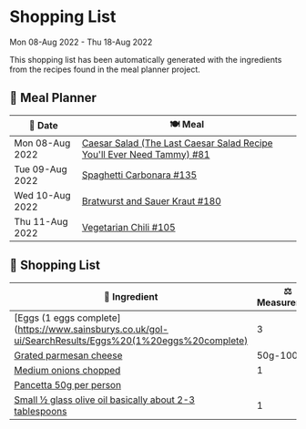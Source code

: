 # Shopping List

Mon 08-Aug 2022 - Thu 18-Aug 2022

This shopping list has been automatically generated with the ingredients from the recipes found in the meal planner project.

## 📅 Meal Planner

|📅 Date| 🍽️ Meal|
|----|----|
|Mon 08-Aug 2022|[Caesar Salad (The Last Caesar Salad Recipe You'll Ever Need Tammy) #81](https://github.com/bryanbr23/Recipes/issues/81)|
|Tue 09-Aug 2022|[Spaghetti Carbonara #135](https://github.com/bryanbr23/Recipes/issues/135)|
|Wed 10-Aug 2022|[Bratwurst and Sauer Kraut #180](https://github.com/bryanbr23/Recipes/issues/180)|
|Thu 11-Aug 2022|[Vegetarian Chili #105](https://github.com/bryanbr23/Recipes/issues/105)|

## 🛒 Shopping List

| 🍌 Ingredient| ⚖️ Measurement|
|----------|-----------|
|[Eggs (1 eggs complete](https://www.sainsburys.co.uk/gol-ui/SearchResults/Eggs%20(1%20eggs%20complete)|3|
|[Grated parmesan cheese](https://www.sainsburys.co.uk/gol-ui/SearchResults/Grated%20parmesan%20cheese)|50g-100g|
|[Medium onions chopped](https://www.sainsburys.co.uk/gol-ui/SearchResults/Medium%20onions%20chopped)|1|
|[Pancetta 50g per person](https://www.sainsburys.co.uk/gol-ui/SearchResults/Pancetta%2050g%20per%20person)||
|[Small ½ glass olive oil basically about 2-3 tablespoons](https://www.sainsburys.co.uk/gol-ui/SearchResults/Small%20½%20glass%20olive%20oil%20basically%20about%202-3%20tablespoons)|1|
